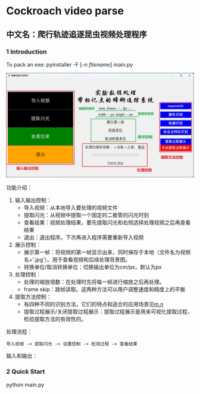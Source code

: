 # Cockroach video parse



## 中文名：爬行轨迹追逐昆虫视频处理程序

### 1 Introduction

To pack an exe: pyinstaller -F [-n *filename*] main.py

![interface02](.\src\img\interface02.jpg)

功能介绍：

1. 输入输出控制：
   - 导入视频：从本地导入要处理的视频文件
   - 提取闪光：从视频中提取一个固定的二极管的闪光时刻
   - 查看结果：视频处理结果，要先提取闪光和右侧选择处理视频之后再查看结果
   - 退出：退出程序。下次再进入程序需要重新导入视频
2. 展示控制：
   - 展示第一帧：将视频的第一帧显示出来，同时保存于本地（文件名为视频名+'.jpg'）。用于查看视频和后续处理背景图。
   - 转换单位/取消转换单位：切换输出单位为cm/px，默认为px
3. 处理控制：
   - 处理的缩放倍数：在处理时先将每一帧进行缩放之后再处理。
   - frame skip：跳帧读取。这两种方法可以用户调整速度和精度上的平衡
4. 提取方法控制：
   - 有四种不同的识别方法，它们的特点和适合的应用场景见[m.n]()
   - 提取过程展示/关闭提取过程展示：提取过程展示是用来可视化提取过程，检验提取方法的有效性的。



处理流程：

`导入视频 -> 提取闪光 -> 设置控制 -> 检测过程 -> 查看结果`



输入和输出：





### 2 Quick Start

python main.py



